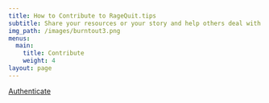```yaml
---
title: How to Contribute to RageQuit.tips
subtitle: Share your resources or your story and help others deal with burnout.
img_path: /images/burntout3.png
menus:
  main:
    title: Contribute
    weight: 4
layout: page
---
```


<p><a href="#" id="login" class="button">Authenticate</a></p>